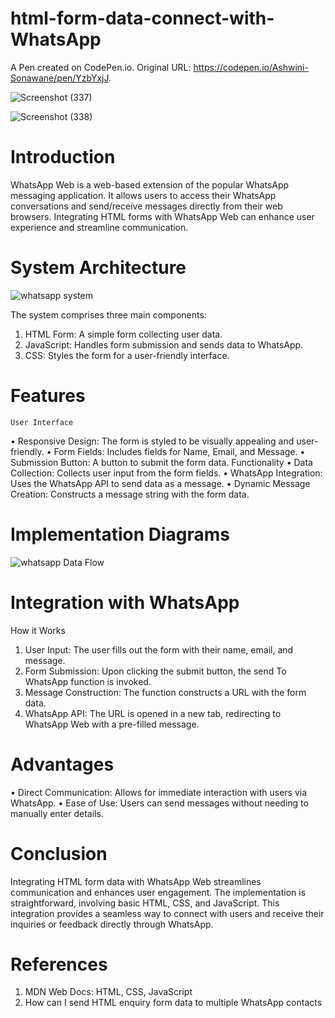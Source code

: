 # html-form-data-connect-with-WhatsApp
A Pen created on CodePen.io. Original URL: https://codepen.io/Ashwini-Sonawane/pen/YzbYxjJ.

![Screenshot (337)](https://github.com/SonawaneAshwini/html-form-data-connect-with-WhatsApp/assets/172588428/9b592d86-63f2-4636-b7eb-f7d6a6f9ee59)


![Screenshot (338)](https://github.com/SonawaneAshwini/html-form-data-connect-with-WhatsApp/assets/172588428/d24bf3ce-ff05-41e6-92ba-ac3e258958d3)





# Introduction
WhatsApp Web is a web-based extension of the popular WhatsApp messaging application. It allows users to access their WhatsApp conversations and send/receive messages directly from their web browsers. Integrating HTML forms with WhatsApp Web can enhance user experience and streamline communication.

# System Architecture
![whatsapp system](https://github.com/SonawaneAshwini/html-form-data-connect-with-WhatsApp/assets/172588428/ff967269-bd8b-4c5f-8f79-e0d495bf80f7)

 
The system comprises three main components:
1.	HTML Form: A simple form collecting user data.
2.	JavaScript: Handles form submission and sends data to WhatsApp.
3.	CSS: Styles the form for a user-friendly interface.
   
# Features
 	User Interface
•	Responsive Design: The form is styled to be visually appealing and user-friendly.
•	Form Fields: Includes fields for Name, Email, and Message.
•	Submission Button: A button to submit the form data.
 	Functionality
•	Data Collection: Collects user input from the form fields.
•	WhatsApp Integration: Uses the WhatsApp API to send data as a message.
•	Dynamic Message Creation: Constructs a message string with the form data.

# Implementation Diagrams
![whatsapp Data Flow](https://github.com/SonawaneAshwini/html-form-data-connect-with-WhatsApp/assets/172588428/90c88e1a-b2d8-4a8c-a5b3-41a00ea7bb6f)


 
# Integration with WhatsApp
How it Works
1.	User Input: The user fills out the form with their name, email, and message.
2.	Form Submission: Upon clicking the submit button, the send To WhatsApp function is invoked.
3.	Message Construction: The function constructs a URL with the form data.
4.	WhatsApp API: The URL is opened in a new tab, redirecting to WhatsApp Web with a pre-filled message.
   
# Advantages
•	Direct Communication: Allows for immediate interaction with users via WhatsApp.
•	Ease of Use: Users can send messages without needing to manually enter details.

# Conclusion
Integrating HTML form data with WhatsApp Web streamlines communication and enhances user engagement. The implementation is straightforward, involving basic HTML, CSS, and JavaScript. This integration provides a seamless way to connect with users and receive their inquiries or feedback directly through WhatsApp.

# References
1.	MDN Web Docs: HTML, CSS, JavaScript
2.	How can I send HTML enquiry form data to multiple WhatsApp contacts

